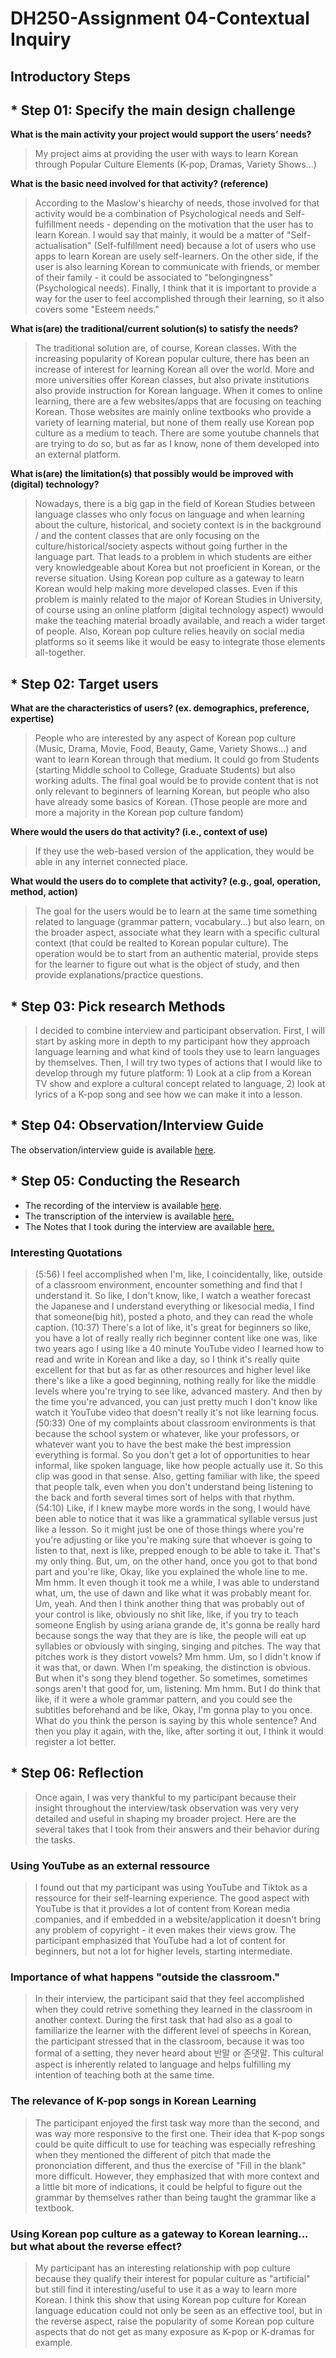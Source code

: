 # DH250-Assignment 04-Contextual Inquiry

## Introductory Steps
## * Step 01: Specify the main design challenge 
**What is the main activity your project would support the users’ needs?**
> My project aims at providing the user with ways to learn Korean through Popular Culture Elements (K-pop, Dramas, Variety Shows...)

**What is the basic need involved for that activity? (reference)**
> According to the Maslow's hiearchy of needs, those involved for that activity would be a combination of Psychological needs and Self-fulfillment needs - depending on the motivation that the user has to learn Korean. I would say that mainly, it would be a matter of "Self-actualisation" (Self-fulfillment need) because a lot of users who use apps to learn Korean are usely self-learners. On the other side, if the user is also learning Korean to communicate with friends, or member of their family - it could be associated to "belongingness" (Psychological needs). Finally, I think that it is important to provide a way for the user to feel accomplished through their learning, so it also covers some "Esteem needs." 

**What is(are) the traditional/current solution(s) to satisfy the needs?**
> The traditional solution are, of course, Korean classes. With the increasing popularity of Korean popular culture, there has been an increase of interest for learning Korean all over the world. More and more universities offer Korean classes, but also private institutions also provide instruction for Korean language. When it comes to online learning, there are a few websites/apps that are focusing on teaching Korean. Those websites are mainly online textbooks who provide a variety of learning material, but none of them really use Korean pop culture as a medium to teach. There are some youtube channels that are trying to do so, but as far as I know, none of them developed into an external platform.

**What is(are) the limitation(s) that possibly would be improved with (digital) technology?**
> Nowadays, there is a big gap in the field of Korean Studies between language classes who only focus on language and when learning about the culture, historical, and society context is in the background / and the content classes that are only focusing on the culture/historical/society aspects without going further in the language part. That leads to a problem in which students are either very knowledgeable about Korea but not proeficient in Korean, or the reverse situation. Using Korean pop culture as a gateway to learn Korean would help making more developed classes. Even if this problem is mainly related to the major of Korean Studies in University, of course using an online platform (digital technology aspect) wwould make the teaching material broadly available, and reach a wider target of people. Also, Korean pop culture relies heavily on social media platforms so it seems like it would be easy to integrate those elements all-together. 

## * Step 02: Target users 
**What are the characteristics of users? (ex. demographics, preference, expertise)**
> People who are interested by any aspect of Korean pop culture (Music, Drama, Movie, Food, Beauty, Game, Variety Shows...) and want to learn Korean through that medium. It could go from Students (starting Middle school to College, Graduate Students) but also working adults. The final goal would be to provide content that is not only relevant to beginners of learning Korean, but people who also have already some basics of Korean. (Those people are more and more a majority in the Korean pop culture fandom)

**Where would the users do that activity? (i.e., context of use)**
> If they use the web-based version of the application, they would be able in any internet connected place. 

**What would the users do to complete that activity? (e.g., goal, operation, method, action)**
> The goal for the users would be to learn at the same time something related to language (grammar pattern, vocabulary...) but also learn, on the broader aspect, associate what they learn with a specific cultural context (that could be realted to Korean popular culture). The operation would be to start from an authentic material, provide steps for the learner to figure out what is the object of study, and then provide explanations/practice questions.

## * Step 03: Pick research Methods
> I decided to combine interview and participant observation. First, I will start by asking more in depth to my participant how they approach language learning and what kind of tools they use to learn languages by themselves. Then, I will try two types of actions that I would like to develop through my future platform: 1) Look at a clip from a Korean TV show and explore a cultural concept related to language, 2) look at lyrics of a K-pop song and see how we can make it into a lesson. 

## * Step 04: Observation/Interview Guide

The observation/interview guide is available <a href="https://docs.google.com/document/d/11zpOJm5I-9uqCDdkpYScv0LrGLzeif2lGQCqRl2XqKM/edit?usp=sharing">here</a>.

## * Step 05: Conducting the Research
* The recording of the interview is available <a href="https://drive.google.com/file/d/1oZs_-DCgKzC_jPdbi7ZsM0a-K-SzPQnE/view?usp=sharing">here</a>.
* The transcription of the interview is available <a href="https://docs.google.com/document/d/1U3KFPDfdlUfR_vXVoqdHFj7-WJxCI8aTIqPEElQ3APs/edit?usp=sharing">here.</a>
* The Notes that I took during the interview are available <a href="https://drive.google.com/file/d/192udefZTZ3a3bXC7m-BDR-cc_HQagnBb/view?usp=sharing">here.</a>

### Interesting Quotations
> (5:56) I feel accomplished when I'm, like, I coincidentally, like, outside of a classroom environment, encounter something and find that I understand it. So like, I don't know, like, I watch a weather forecast the Japanese and I understand everything or likesocial media, I find that someone(big hit), posted a photo, and they can read the whole caption. 
> (10:37) There's a lot of like, it's great for beginners so like, you have a lot of really really rich beginner content like one was, like two years ago I using like a 40 minute YouTube video I learned how to read and write in Korean and like a day, so I think it's really quite excellent for that but as far as other resources and higher level like there's like a like a good beginning, nothing really for like the middle levels where you're trying to see like, advanced mastery. And then by the time you're advanced, you can just pretty much I don't know like watch it YouTube video that doesn't really it's not like learning focus.
> (50:33) One of my complaints about classroom environments is that because the school system or whatever, like your professors, or whatever want you to have the best make the best impression everything is formal. So you don't get a lot of opportunities to hear informal, like spoken language, like how people actually use it. So this clip was good in that sense. Also, getting familiar with like, the speed that people talk, even when you don't understand being listening to the back and forth several times sort of helps with that rhythm. 
> (54:10) Like, if I knew maybe more words in the song, I would have been able to notice that it was like a grammatical syllable versus just like a lesson. So it might just be one of those things where you're you're adjusting or like you're making sure that whoever is going to listen to that, next is like, prepped enough to be able to take it. That's my only thing. But, um, on the other hand, once you got to that bond part and you're like, Okay, like you explained the whole line to me. Mm hmm. It even though it took me a while, I was able to understand what, um, the use of dawn and like what it was probably meant for. Um, yeah. And then I think another thing that was probably out of your control is like, obviously no shit like, like, if you try to teach someone English by using ariana grande de, it's gonna be really hard because songs the way that they are is like, the people will eat up syllables or obviously with singing, singing and pitches. The way that pitches work is they distort vowels? Mm hmm. Um, so I didn't know if it was that, or dawn. When I'm speaking, the distinction is obvious. But when it's song they blend together. So sometimes, sometimes songs aren't that good for, um, listening. Mm hmm. But I do think that like, if it were a whole grammar pattern, and you could see the subtitles beforehand and be like, Okay, I'm gonna play to you once. What do you think the person is saying by this whole sentence? And then you play it again, with the, like, after sorting it out, I think it would register a lot better.

## * Step 06: Reflection
> Once again, I was very thankful to my participant because their insight throughout the interview/task observation was very very detailed and useful in shaping my broader project. Here are the several takes that I took from their answers and their behavior during the tasks.
### Using YouTube as an external ressource
> I found out that my participant was using YouTube and Tiktok as a ressource for their self-learning experience. The good aspect with YouTube is that it provides a lot of content from Korean media companies, and if embedded in a website/application it doesn't bring any problem of copyright - it even makes their views grow. The participant emphasized that YouTube had a lot of content for beginners, but not a lot for higher levels, starting intermediate.
### Importance of what happens "outside the classroom."
> In their interview, the participant said that they feel accomplished when they could retrive something they learned in the classroom in another context. During the first task that had also as a goal to familiarize the learner with the different level of speechs in Korean, the participant stressed that in the classroom, because it was too formal of a setting, they never heard about 반말 or 존댓말. This cultural aspect is inherently related to language and helps fulfilling my intention of teaching both at the same time.
### The relevance of K-pop songs in Korean Learning
> The participant enjoyed the first task way more than the second, and was way more responsive to the first one. Their idea that K-pop songs could be quite difficult to use for teaching was especially refreshing when they mentioned the different of pitch that made the prononciation different, and thus the exercise of "Fill in the blank" more difficult. However, they emphasized that with more context and a little bit more of indications, it could be helpful to figure out the grammar by themselves rather than being taught the grammar like a textbook.
### Using Korean pop culture as a gateway to Korean learning... but what about the reverse effect?
> My participant has an interesting relationship with pop culture because they qualify their interest for popular culture as "artificial" but still find it interesting/useful to use it as a way to learn more Korean. I think this show that using Korean pop culture for Korean language education could not only be seen as an effective tool, but in the reverse aspect, raise the popularity of some Korean pop culture aspects that do not get as many exposure as K-pop or K-dramas for example. 
